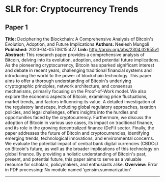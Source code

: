 # SLR for: Cryptocurrency Trends

## Paper 1
**Title:** Deciphering the Blockchain: A Comprehensive Analysis of Bitcoin's
  Evolution, Adoption, and Future Implications
**Authors:** Neelesh Mungoli
**Published:** 2023-04-05T06:15:47Z
**Link:** http://arxiv.org/abs/2304.02655v1
**Abstract:** This research paper provides a comprehensive analysis of Bitcoin, delving
into its evolution, adoption, and potential future implications. As the
pioneering cryptocurrency, Bitcoin has sparked significant interest and debate
in recent years, challenging traditional financial systems and introducing the
world to the power of blockchain technology. This paper aims to offer a
thorough understanding of Bitcoin's underlying cryptographic principles,
network architecture, and consensus mechanisms, primarily focusing on the
Proof-of-Work model.
  We also explore the economic aspects of Bitcoin, examining price
fluctuations, market trends, and factors influencing its value. A detailed
investigation of the regulatory landscape, including global regulatory
approaches, taxation policies, and legal challenges, offers insights into the
hurdles and opportunities faced by the cryptocurrency. Furthermore, we discuss
the adoption of Bitcoin in various use cases, its impact on traditional
finance, and its role in the growing decentralized finance (DeFi) sector.
  Finally, the paper addresses the future of Bitcoin and cryptocurrencies,
identifying emerging trends, technological innovations, and environmental
concerns. We evaluate the potential impact of central bank digital currencies
(CBDCs) on Bitcoin's future, as well as the broader implications of this
technology on global finance. By providing a holistic understanding of
Bitcoin's past, present, and potential future, this paper aims to serve as a
valuable resource for scholars, policymakers, and enthusiasts alike.
**Overview:** Error in PDF processing: No module named 'gensim.summarization'

---
